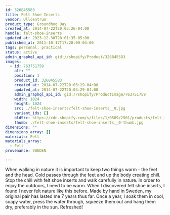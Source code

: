 ```yaml
---
id: 326845583
title: Felt Shoe Inserts
vendor: Ullcentrum
product_type: Groundhog Day
created_at: 2014-07-22T20:03:26-04:00
handle: felt-shoe-inserts
updated_at: 2023-12-30T20:01:35-05:00
published_at: 2011-10-17T17:20:00-04:00
tags: personal, practical
status: active
admin_graphql_api_id: gid://shopify/Product/326845583
images:
  - id: 763751759
    alt: ""
    position: 1
    product_id: 326845583
    created_at: 2014-07-22T20:03:29-04:00
    updated_at: 2014-07-22T20:03:29-04:00
    admin_graphql_api_id: gid://shopify/ProductImage/763751759
    width: 1024
    height: 1024
    src: ./felt-shoe-inserts/felt-shoe-inserts__0.jpg
    variant_ids: []
    oldSrc: https://cdn.shopify.com/s/files/1/0589/2901/products/felt_inlays.jpeg?v=1406073809
    thumb: ./felt-shoe-inserts/felt-shoe-inserts__0-thumb.jpg
dimensions: ""
dimensions_array: []
materials: Felt
materials_array:
  - Felt
provenance: SWEDEN

---
```


When walking in nature it is important to keep two things warm \- the feet and the head. Cold passes through the feet and up the body creating chill. Stop the chill with felt shoe inserts and walk carefully in nature. In order to enjoy the outdoors, I need to be warm. When I discovered felt shoe inserts, I found I never felt nature like this before. Made by hand in Sweden, my original pair has lasted me 7 years thus far. Once a year, I soak them in cool, soapy water, press the water through, squeeze them out and hang them dry, preferably in the sun. Refreshed!